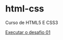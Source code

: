 # html-css
 Curso de HTML5 E CSS3

<a href="https://claudiostn.github.io/html-css/desafios/d001/index.html">Executar o desafio 01</a>